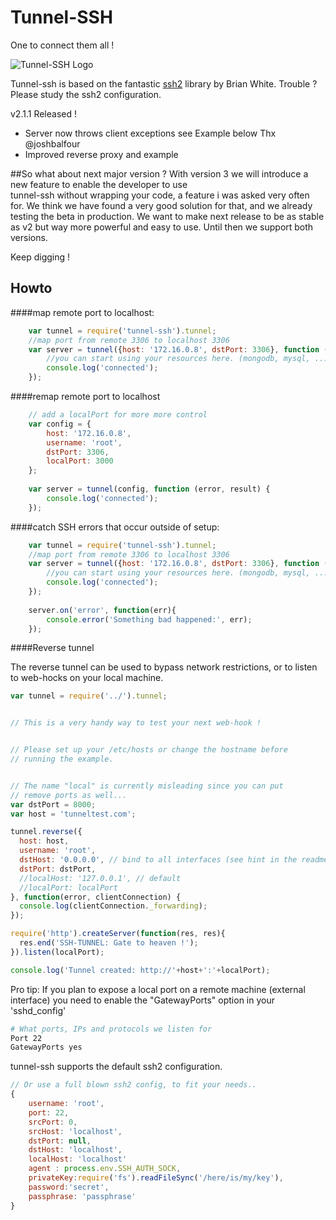 Tunnel-SSH
==========

One to connect them all !

![Tunnel-SSH Logo](http://i.imgur.com/I5PRnDD.jpg)

Tunnel-ssh is based on the fantastic [ssh2](https://github.com/mscdex/ssh2) library by Brian White.
Trouble ? Please study the ssh2 configuration. 

v2.1.1 Released !
* Server now throws client exceptions see Example below Thx @joshbalfour
* Improved reverse proxy and example 


##So what about next major version ?
With version 3 we will introduce a new feature to enable the developer to use  
tunnel-ssh without wrapping your code, a feature i was asked very often for.
We think we have found a very good solution for that, and we already testing 
the beta in production. 
We want to make next release to be as stable as v2 but way more powerful and 
easy to use. Until then we support both versions.

Keep digging !


## Howto

####map remote port to localhost:
```js
    var tunnel = require('tunnel-ssh').tunnel;
    //map port from remote 3306 to localhost 3306
    var server = tunnel({host: '172.16.0.8', dstPort: 3306}, function (error, result) {
        //you can start using your resources here. (mongodb, mysql, ....)
        console.log('connected');
    });
```

####remap remote port to localhost
```js
    // add a localPort for more more control
    var config = {
        host: '172.16.0.8',
        username: 'root',
        dstPort: 3306,
        localPort: 3000
    };
    
    var server = tunnel(config, function (error, result) {
        console.log('connected');
    });
```

####catch SSH errors that occur outside of setup:
```js
    var tunnel = require('tunnel-ssh').tunnel;
    //map port from remote 3306 to localhost 3306
    var server = tunnel({host: '172.16.0.8', dstPort: 3306}, function (error, result) {
        //you can start using your resources here. (mongodb, mysql, ....)
        console.log('connected');
    });
    
    server.on('error', function(err){
        console.error('Something bad happened:', err);
    });
```

####Reverse tunnel

The reverse tunnel can be used to bypass network restrictions, 
or to listen to web-hocks on your local machine.

```js
var tunnel = require('../').tunnel;


// This is a very handy way to test your next web-hook !


// Please set up your /etc/hosts or change the hostname before
// running the example.


// The name "local" is currently misleading since you can put
// remove ports as well...
var dstPort = 8000;
var host = 'tunneltest.com';

tunnel.reverse({
  host: host,
  username: 'root',
  dstHost: '0.0.0.0', // bind to all interfaces (see hint in the readme)
  dstPort: dstPort,
  //localHost: '127.0.0.1', // default
  //localPort: localPort
}, function(error, clientConnection) {
  console.log(clientConnection._forwarding);
});

require('http').createServer(function(res, res){
  res.end('SSH-TUNNEL: Gate to heaven !');
}).listen(localPort);

console.log('Tunnel created: http://'+host+':'+localPort);
```

Pro tip: 
If you plan to expose a local port on a remote machine (external interface) you need to
enable the "GatewayPorts" option in your 'sshd_config'

```sh
# What ports, IPs and protocols we listen for
Port 22
GatewayPorts yes
```



tunnel-ssh supports the default ssh2 configuration.
```js
// Or use a full blown ssh2 config, to fit your needs..
{
    username: 'root',
    port: 22,
    srcPort: 0,
    srcHost: 'localhost',
    dstPort: null,
    dstHost: 'localhost',
    localHost: 'localhost'
    agent : process.env.SSH_AUTH_SOCK,
    privateKey:require('fs').readFileSync('/here/is/my/key'),
    password:'secret',
    passphrase: 'passphrase'
} 

```
